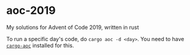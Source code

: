 # aoc-2019
My solutions for Advent of Code 2019, written in rust

To run a specific day's code, do `cargo aoc -d <day>`. You need to have [`cargo-aoc`](https://github.com/gobanos/cargo-aoc) installed for this.

